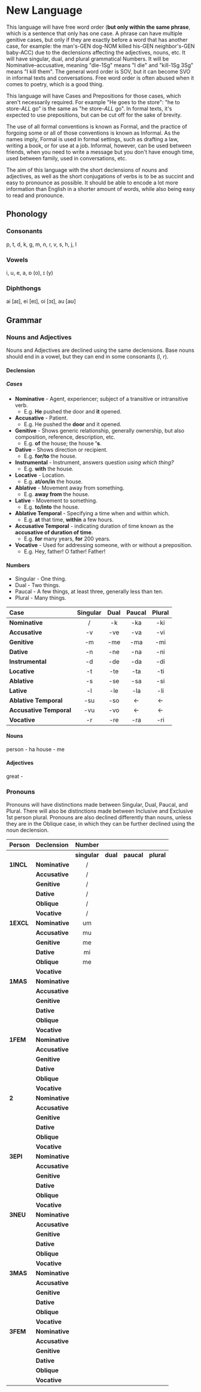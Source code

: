 # New Language
This language will have free word order (**but only within the same phrase**, which is a sentence that only has one case. A phrase can have multiple genitive cases, but only if they are exactly before a word that has another case, for example: the man's-GEN dog-NOM killed his-GEN neighbor's-GEN baby-ACC) due to the declensions affecting the adjectives, nouns, etc. It will have singular, dual, and plural grammatical Numbers. It will be Nominative–accusative, meaning "die-1Sg" means "I die" and "kill-1Sg 3Sg" means "I kill them". The general word order is SOV, but it can become SVO in informal texts and conversations. Free word order is often abused when it comes to poetry, which is a good thing.

This language will have Cases and Prepositions for those cases, which aren't necessarily required. For example "He goes to the store": "he to store-*ALL* go" is the same as "he store-*ALL* go". In formal texts, it's expected to use prepositions, but can be cut off for the sake of brevity.

The use of all formal conventions is known as Formal, and the practice of forgoing some or all of those conventions is known as Informal. As the names imply, Formal is used in formal settings, such as drafting a law, writing a book, or for use at a job. Informal, however, can be used between friends, when you need to write a message but you don't have enough time, used between family, used in conversations, etc.

The aim of this language with the short declensions of nouns and adjectives, as well as the short conjugations of verbs is to be as succint and easy to pronounce as possible. It should be able to encode a lot more information than English in a shorter amount of words, while also being easy to read and pronounce.

## Phonology
### Consonants
p, t, d, k, g, m, n, ɾ, v, s, h, j, l
### Vowels
i, u, e, a, ɒ (o), ɪ (y)
### Diphthongs
ai [aɪ], ei [eɪ], oi [ɔɪ], au [aʊ]
## Grammar
### Nouns and Adjectives
Nouns and Adjectives are declined using the same declensions. Base nouns should end in a vowel, but they can end in some consonants (l, r).

#### Declension
##### Cases
* **Nominative** - Agent, experiencer; subject of a transitive or intransitive verb.
    * E.g. **He** pushed the door and **it** opened.
* **Accusative** - Patient.
    * E.g. He pushed the **door** and it opened.
* **Genitive** - Shows generic relationship, generally ownership, but also composition, reference, description, etc.
    * E.g. **of** the house; the house **'s**.
* **Dative** - Shows direction or recipient.
    * E.g. **for/to** the house.
* **Instrumental** - Instrument, answers question *using which thing?*
    * E.g. **with** the house.
* **Locative** - Location.
    * E.g. **at/on/in** the house.
* **Ablative** - Movement away from something.
    * E.g. **away from** the house.
* **Lative** - Movement to something.
    * E.g. **to/into** the house.
* **Ablative Temporal** - Specifying a time when and within which.
    * E.g. **at** that time, **within** a few hours.
* **Accusative Temporal** - indicating duration of time known as the **accusative of duration of time**.
    * E.g. **for** many years, **for** 200 years.
* **Vocative** - Used for addressing someone, with or without a preposition.
    * E.g. Hey, father! O father! Father!

#### Numbers
* Singular - One thing.
* Dual - Two things.
* Paucal - A few things, at least three, generally less than ten.
* Plural - Many things.


| Case                    | Singular | Dual | Paucal | Plural |
|:----------------------- |:--------:|:----:|:------:|:------:|
| **Nominative**          |    /     |  -k  |  -ka   |  -ki   |
| **Accusative**          |    -v    | -ve  |  -va   |  -vi   |
| **Genitive**            |    -m    | -me  |  -ma   |  -mi   |
| **Dative**              |    -n    | -ne  |  -na   |  -ni   |
| **Instrumental**        |    -d    | -de  |  -da   |  -di   |
| **Locative**            |    -t    | -te  |  -ta   |  -ti   |
| **Ablative**            |    -s    | -se  |  -sa   |  -si   |
| **Lative**              |    -l    | -le  |  -la   |  -li   |
| **Ablative Temporal**   |   -su    | -so  |   <-   |   <-   |
| **Accusative Temporal** |   -vu    | -vo  |   <-   |   <-   |
| **Vocative**            |    -r    | -re  |  -ra   |  -ri   |

#### Nouns
person - ha
house - me


#### Adjectives
great - 

### Pronouns
Pronouns will have distinctions made between Singular, Dual, Paucal, and Plural. There will also be distinctions made between Inclusive and Exclusive 1st person plural. Pronouns are also declined differently than nouns, unless they are in the Oblique case, in which they can be further declined using the noun declension.

| Person    | Declension     |    Number    |          |            |            |
|:--------- |:-------------- |:------------:|:--------:|:----------:|:----------:|
|           |                | **singular** | **dual** | **paucal** | **plural** |
| **1INCL** | **Nominative** |      /       |          |            |            |
|           | **Accusative** |      /       |          |            |            |
|           | **Genitive**   |      /       |          |            |            |
|           | **Dative**     |      /       |          |            |            |
|           | **Oblique**    |      /       |          |            |            |
|           | **Vocative**   |      /       |          |            |            |
| **1EXCL** | **Nominative** |      um      |          |            |            |
|           | **Accusative** |      mu      |          |            |            |
|           | **Genitive**   |      me      |          |            |            |
|           | **Dative**     |      mi      |          |            |            |
|           | **Oblique**    |      me      |          |            |            |
|           | **Vocative**   |              |          |            |            |
| **1MAS**  | **Nominative** |              |          |            |            |
|           | **Accusative** |              |          |            |            |
|           | **Genitive**   |              |          |            |            |
|           | **Dative**     |              |          |            |            |
|           | **Oblique**    |              |          |            |            |
|           | **Vocative**   |              |          |            |            |
| **1FEM**  | **Nominative** |              |          |            |            |
|           | **Accusative** |              |          |            |            |
|           | **Genitive**   |              |          |            |            |
|           | **Dative**     |              |          |            |            |
|           | **Oblique**    |              |          |            |            |
|           | **Vocative**   |              |          |            |            |
| **2**     | **Nominative** |              |          |            |            |
|           | **Accusative** |              |          |            |            |
|           | **Genitive**   |              |          |            |            |
|           | **Dative**     |              |          |            |            |
|           | **Oblique**    |              |          |            |            |
|           | **Vocative**   |              |          |            |            |
| **3EPI**  | **Nominative** |              |          |            |            |
|           | **Accusative** |              |          |            |            |
|           | **Genitive**   |              |          |            |            |
|           | **Dative**     |              |          |            |            |
|           | **Oblique**    |              |          |            |            |
|           | **Vocative**   |              |          |            |            |
| **3NEU**  | **Nominative** |              |          |            |            |
|           | **Accusative** |              |          |            |            |
|           | **Genitive**   |              |          |            |            |
|           | **Dative**     |              |          |            |            |
|           | **Oblique**    |              |          |            |            |
|           | **Vocative**   |              |          |            |            |
| **3MAS**  | **Nominative** |              |          |            |            |
|           | **Accusative** |              |          |            |            |
|           | **Genitive**   |              |          |            |            |
|           | **Dative**     |              |          |            |            |
|           | **Oblique**    |              |          |            |            |
|           | **Vocative**   |              |          |            |            |
| **3FEM**  | **Nominative** |              |          |            |            |
|           | **Accusative** |              |          |            |            |
|           | **Genitive**   |              |          |            |            |
|           | **Dative**     |              |          |            |            |
|           | **Oblique**    |              |          |            |            |
|           | **Vocative**   |              |          |            |            |